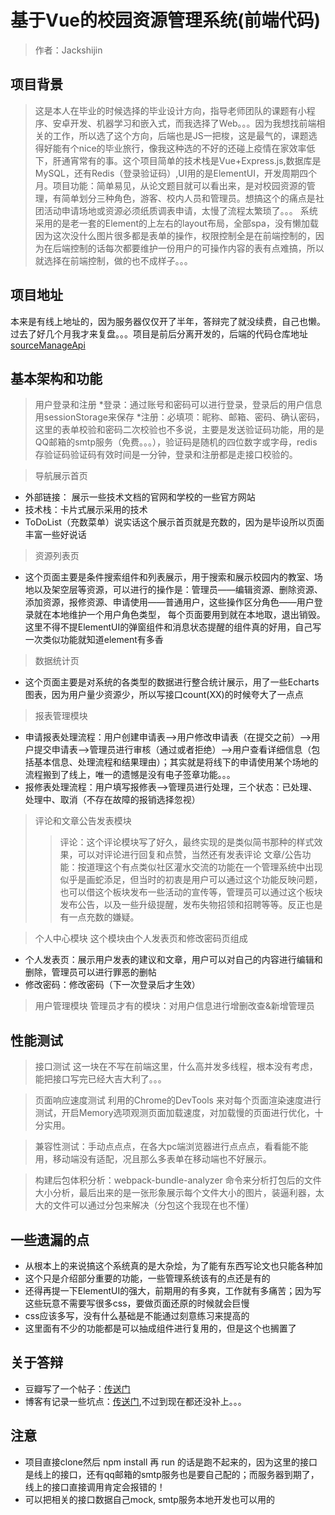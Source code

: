 # 基于Vue的校园资源管理系统(前端代码)

> 作者：Jackshijin

## 项目背景
>    这是本人在毕业的时候选择的毕业设计方向，指导老师团队的课题有小程序、安卓开发、机器学习和嵌入式，而我选择了Web。。。因为我想找前端相关的工作，所以选了这个方向，后端也是JS一把梭，这是最气的，课题选得好能有个nice的毕业旅行，像我这种选的不好的还碰上疫情在家效率低下，肝通宵常有的事。这个项目简单的技术栈是Vue+Express.js,数据库是MySQL，还有Redis（登录验证码）,UI用的是ElementUI，开发周期四个月。项目功能：简单易见，从论文题目就可以看出来，是对校园资源的管理，有简单划分三种角色，游客、校内人员和管理员。想搞这个的痛点是社团活动申请场地或资源必须纸质调表申请，太慢了流程太繁琐了。。。
>    系统采用的是老一套的Element的上左右的layout布局，全部spa，没有懒加载因为这次没什么图片很多都是表单的操作，权限控制全是在前端控制的，因为在后端控制的话每次都要维护一份用户的可操作内容的表有点难搞，所以就选择在前端控制，做的也不成样子。。。
    
## 项目地址
  本来是有线上地址的，因为服务器仅仅开了半年，答辩完了就没续费，自己也懒。过去了好几个月我才来复盘。。。项目是前后分离开发的，后端的代码仓库地址[sourceManageApi](https://github.com/Jackshijin/sourceManage-back-end)

## 基本架构和功能

>用户登录和注册
 *登录：通过账号和密码可以进行登录，登录后的用户信息用sessionStorage来保存
 *注册：必填项：昵称、邮箱、密码、确认密码，这里的表单校验和密码二次校验也不多说，主要是发送验证码功能，用的是QQ邮箱的smtp服务（免费。。。），验证码是随机的四位数字或字母，redis存验证码验证码有效时间是一分钟，登录和注册都是走接口校验的。
 
>导航展示首页
* 外部链接： 展示一些技术文档的官网和学校的一些官方网站
* 技术栈：卡片式展示采用的技术
* ToDoList（充数菜单）说实话这个展示首页就是充数的，因为是毕设所以页面丰富一些好说话

>资源列表页
* 这个页面主要是条件搜索组件和列表展示，用于搜索和展示校园内的教室、场地以及架空层等资源，可以进行的操作是：管理员——编辑资源、删除资源、添加资源，报修资源、申请使用——普通用户，这些操作区分角色——用户登录就在本地维护一个用户角色类型，  每个页面要用到就在本地取，退出销毁。这里不得不提ElementUI的弹窗组件和消息状态提醒的组件真的好用，自己写一次类似功能就知道element有多香

>数据统计页
* 这个页面主要是对系统的各类型的数据进行整合统计展示，用了一些Echarts图表，因为用户量少资源少，所以写接口count(XX)的时候夸大了一点点

>报表管理模块
* 申请报表处理流程：用户创建申请表-->用户修改申请表（在提交之前）-->用户提交申请表-->管理员进行审核（通过或者拒绝）-->用户查看详细信息（包括基本信息、处理流程和结果理由）；其实就是将线下的申请使用某个场地的流程搬到了线上，唯一的遗憾是没有电子签章功能。。。
* 报修表处理流程：用户填写报修表-->管理员进行处理，三个状态：已处理、处理中、取消（不存在故障的报销选择忽视）

>评论和文章公告发表模块
>>评论：这个评论模块写了好久，最终实现的是类似简书那种的样式效果，可以对评论进行回复和点赞，当然还有发表评论
>>文章/公告功能：按道理这个有点类似社区灌水交流的功能在一个管理系统中出现似乎是画蛇添足，但当时的初衷是用户可以通过这个功能反映问题，也可以借这个板块发布一些活动的宣传等，管理员可以通过这个板块发布公告，以及一些升级提醒，发布失物招领和招聘等等。反正也是有一点充数的嫌疑。

>个人中心模块
这个模块由个人发表页和修改密码页组成
* 个人发表页：展示用户发表的建议和文章，用户可以对自己的内容进行编辑和删除，管理员可以进行罪恶的删帖
* 修改密码：修改密码（下一次登录后才生效）

>用户管理模块
管理员才有的模块：对用户信息进行增删改查&新增管理员

## 性能测试
>接口测试
这一块在不写在前端这里，什么高并发多线程，根本没有考虑，能把接口写完已经大吉大利了。。。

>页面响应速度测试
利用的Chrome的DevTools 来对每个页面渲染速度进行测试，开启Memory选项观测页面加载速度，对加载慢的页面进行优化，十分实用。

>兼容性测试：手动点点点，在各大pc端浏览器进行点点点，看看能不能用，移动端没有适配，况且那么多表单在移动端也不好展示。

>构建后包体积分析：webpack-bundle-analyzer 命令来分析打包后的文件大小分析，最后出来的是一张形象展示每个文件大小的图片，装逼利器，太大的文件可以通过分包来解决（分包这个我现在也不懂）

## 一些遗漏的点

* 从根本上的来说搞这个系统真的是大杂烩，为了能有东西写论文也只能各种加
* 这个只是介绍部分重要的功能，一些管理系统该有的点还是有的
* 还得再提一下ElementUI的强大，前期用的有多爽，工作就有多痛苦；因为写这些玩意不需要写很多css，要做页面还原的时候就会巨慢
* css应该多写，没有什么基础是不能通过刻意练习来提高的
* 这里面有不少的功能都是可以抽成组件进行复用的，但是这个也搁置了

## 关于答辩
* 豆瓣写了一个帖子：[传送门](https://www.douban.com/doubanapp/dispatch?uri=/group/topic/176213754)
* 博客有记录一些坑点：[传送门](https://blog.csdn.net/Jackshijin/article/details/104943269),不过到现在都还没补上。。。
    
## 注意
* 项目直接clone然后 npm install 再 run 的话是跑不起来的，因为这里的接口是线上的接口，还有qq邮箱的smtp服务也是要自己配的；而服务器到期了，线上的接口直接调用肯定会报错的！
* 可以把相关的接口数据自己mock, smtp服务本地开发也可以用的

        
        
        

